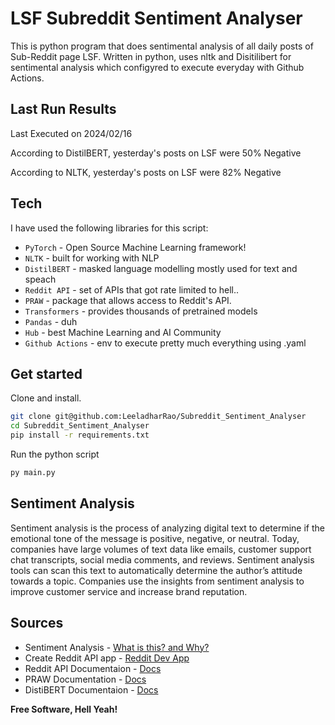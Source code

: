 # LSF Subreddit Sentiment Analyser

This is python program that does sentimental analysis of all daily posts of Sub-Reddit page LSF. 
Written in python, uses nltk and Disitilibert for sentimental analysis
which configyred to execute everyday with Github Actions.

## Last Run Results

Last Executed on <!-- date_value starts -->
2024/02/16
<!-- date_value ends -->

According to DistilBERT, yesterday's posts on LSF were <!-- distilibert_per starts -->50<!-- distilibert_per ends -->% <!-- distilibert_value starts -->Negative<!-- distilibert_value ends -->

According to NLTK, yesterday's posts on LSF were <!-- nltk_per starts -->82<!-- nltk_per ends -->% <!-- nltk_value starts -->Negative<!-- nltk_value ends -->

## Tech

I have used the following libraries for this script:

- `PyTorch` - Open Source Machine Learning framework!
- `NLTK` - built for working with NLP
- `DistilBERT` - masked language modelling mostly used for text and speach
- `Reddit API` - set of APIs that got rate limited to hell..
- `PRAW` - package that allows access to Reddit's API.
- `Transformers` - provides thousands of pretrained models
- `Pandas` - duh
- `Hub` - best Machine Learning and AI Community  
- `Github Actions` - env to execute pretty much everything using .yaml

## Get started

Clone and install.

```sh
git clone git@github.com:LeeladharRao/Subreddit_Sentiment_Analyser
cd Subreddit_Sentiment_Analyser
pip install -r requirements.txt
```

Run the python script

```sh
py main.py
```

## Sentiment Analysis

Sentiment analysis is the process of analyzing digital text to determine if the emotional tone of the message is positive, negative, or neutral. 
Today, companies have large volumes of text data like emails, customer support chat transcripts, social media comments, and reviews.
Sentiment analysis tools can scan this text to automatically determine the author’s attitude towards a topic. Companies use the insights from sentiment analysis to improve customer service and increase brand reputation. 

## Sources

- Sentiment Analysis - [What is this? and Why?](https://monkeylearn.com/sentiment-analysis/)
- Create Reddit API app - [Reddit Dev App](https://www.reddit.com/prefs/apps)
- Reddit API Documentaion - [Docs](https://www.reddit.com/dev/api/)
- PRAW Documentation - [Docs](https://praw.readthedocs.io/en/stable/) 
- DistiBERT Documentaion - [Docs](https://huggingface.co/distilbert-base-uncased-finetuned-sst-2-english)


**Free Software, Hell Yeah!**
